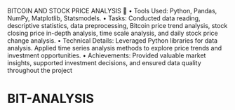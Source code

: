 BITCOIN AND STOCK PRICE ANALYSIS 
• Tools Used: Python, Pandas, NumPy, Matplotlib, Statsmodels.
• Tasks: Conducted data reading, descriptive statistics, data preprocessing, Bitcoin price trend analysis, stock closing
price in-depth analysis, time scale analysis, and daily stock price change analysis.
• Technical Details: Leveraged Python libraries for data analysis. Applied time series analysis methods to explore
price trends and investment opportunities.
• Achievements: Provided valuable market insights, supported investment decisions, and ensured data quality
throughout the project
# BIT-ANALYSIS
